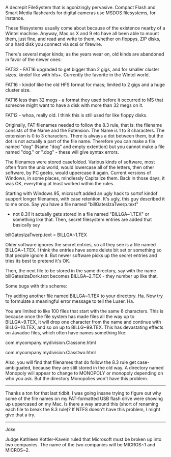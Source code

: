 

A decrepit FileSystem that is agonizingly pervasive.
Compact Flash and Smart Media flashcards for digital cameras use MSDOS filesystems, for instance.

These filesystems usually come about because of the existence nearby of a Wintel machine.
Anyway, Mac os X and 9 etc have all been able to mount them, just fine, and read and write to them,
whether on floppys, ZIP disks, or a hard disk you connect via scsi or firewire. 

There's several major kinds; as the years wear on, old kinds are abandoned in favor of the newer ones:

FAT32 - FAT16 upgraded to get bigger than 2 gigs, and for smaller cluster sizes.  kindof like with hfs+.
Currently the favorite in the Wintel world.

FAT16 - kindof like the old HFS format for macs; limited to 2 gigs and a huge cluster size.

FAT16 less than 32 megs - a format they used before it occurred to MS that someone might want to have a disk with more than 32 megs on it.

FAT12 - whoa, really old.  I think this is still used for like floppy disks.

Originally, FAT filenames needed to follow the 8.3 rule, that is: the filename consists of the Name and the
Extension.  The Name is 1 to 8 characters.  The extension is 0 to 3 characters.  There is always a
dot between them, but the dot is not actually a part of the file name. Therefore you can make a file named "dog" (Name "dog" and empty extention) but you cannot make a file named "dog." or ".dog" - these will give syntax errors.

The filenames were stored casefolded.  Various kinds of software, most often from the unix world,
would lowercase all of the letters, then other software, by PC geeks, would uppercase it again.
Current versions of Windows, in some places, mindlessly Capitalize them.
Back in those days, it was OK, everything at least worked within the rules.

Starting with Windows 95, microsoft added an ugly hack to sortof kindof support longer filenames, with case retention.  It's ugly, this guy described it to me once.  Say you have a file named "billGatesIzaTwerp.text"
- not 8.3!!  It actually gets stored in a file named "BILLGA~1.TEX" or something like that.  Then,
secret filesystem entries are added that basically say

billGatesIzaTwerp.text = BILLGA~1.TEX

Older software ignores the secret entries, so all they see is a file named BILLGA~1.TEX.
I think the entries have some delete bit set or something so that people ignore it.
But newer software picks up the secret entries and tries its best to pretend it's OK.

Then, the next file to be stored in the same directory, say with the name billGatesIzaDork.text
becomes BILLGA~2.TEX - they number up like that.

Some bugs with this scheme:

Try adding another file named BILLGA~1.TEX to your directory.  Ha.
Now try to formulate a meaningful error message to tell the Luser.  Ha.

You are limited to like 100 files that start with the same 6 characters.
This is because once the file system has made files all the way up to BILLGA~9.TEX, it will drop one character from the name and continue with BILLG~10.TEX, and so on up to BILLG~99.TEX.
This has devastating effects on Javadoc files, which often have names something like:

com.mycompany.mydivision.Classone.html

com.mycompany.mydivision.Classtwo.html

Also, you will find that filenames that do follow the 8.3 rule get case-ambiguated,
because they are still stored in the old way.
A directory named Monopoly will appear to change to MONOPOLY or monopoly
depending on who you ask.  But the directory Monopolies won't have this problem.

----

Thanks a ton for that last tidbit. I was going insane trying to figure out why some of the file names on my FAT-formatted USB flash drive were showing up uppercased on my Mac. Is there a way around this (short of renaming each file to break the 8.3 rule)? If NTFS doesn't have this problem, I might give that a try.

----

Joke

Judge Kathleen Kottler-Kavein ruled that Microsoft must be broken up into two companies.
The name of the two companies will be MICROS~1 and MICROS~2.
